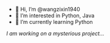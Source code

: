- 👋 Hi, I’m @wangzixin1940
- 👀 I’m interested in Python, Java
- 🌱 I’m currently learning Python

*I am working on a mysterious project...*
<!---
wangzixin1940/wangzixin1940 is a ✨ special ✨ repository because its `README.md` (this file) appears on your GitHub profile.
You can click the Preview link to take a look at your changes.
--->
